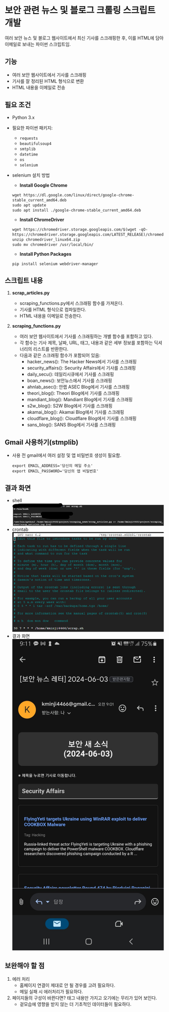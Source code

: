 # 보안 관련 뉴스 및 블로그 크롤링 스크립트 개발
여러 보안 뉴스 및 블로그 웹사이트에서 최신 기사를 스크래핑한 후, 이를 HTML에 담아 이메일로 보내는 파이썬 스크립트임.

## 기능

- 여러 보안 웹사이트에서 기사를 스크래핑
- 기사를 잘 정리된 HTML 형식으로 변환
- HTML 내용을 이메일로 전송

## 필요 조건

- Python 3.x
- 필요한 파이썬 패키지:
  - `requests`
  - `beautifulsoup4`
  - `smtplib`
  - `datetime`
  - `os`
  - `selenium`

- selenium 설치 방법
    - **Install Google Chrome**
    ```shell
    wget https://dl.google.com/linux/direct/google-chrome-stable_current_amd64.deb
    sudo apt update
    sudo apt install ./google-chrome-stable_current_amd64.deb
    ```
    
    - **Install ChromeDriver**
    ```shell
    wget https://chromedriver.storage.googleapis.com/$(wget -qO- https://chromedriver.storage.googleapis.com/LATEST_RELEASE)/chromedriver_linux64.zip
    unzip chromedriver_linux64.zip
    sudo mv chromedriver /usr/local/bin/
    ```
    
    - **Install Python Packages**
    ```shell
    pip install selenium webdriver-manager
    ```

## 스크립트 내용
1. **scrap_articles.py**
    - scraping_functions.py에서 스크래핑 함수를 가져온다.
    - 기사를 HTML 형식으로 컴파일한다.
    - HTML 내용을 이메일로 전송한다.

2. **scraping_functions.py**
    - 여러 보안 웹사이트에서 기사를 스크래핑하는 개별 함수를 포함하고 있다.
    - 각 함수는 기사 제목, 날짜, URL, 태그, 내용과 같은 세부 정보를 포함하는 딕셔너리의 리스트를 반환한다.
    - 다음과 같은 스크래핑 함수가 포함되어 있음:
        - hacker_news(): The Hacker News에서 기사를 스크래핑
        - security_affairs(): Security Affairs에서 기사를 스크래핑
        - daily_secu(): 데일리시큐에서 기사를 스크래핑
        - boan_news(): 보안뉴스에서 기사를 스크래핑
        - ahnlab_asec(): 안랩 ASEC Blog에서 기사를 스크래핑
        - theori_blog(): Theori Blog에서 기사를 스크래핑
        - mandiant_blog(): Mandiant Blog에서 기사를 스크래핑
        - s2w_blog(): S2W Blog에서 기사를 스크래핑
        - akamai_blog(): Akamai Blog에서 기사를 스크래핑
        - cloudflare_blog(): Cloudflare Blog에서 기사를 스크래핑
        - sans_blog(): SANS Blog에서 기사를 스크래핑

## Gmail 사용하기(stmplib)
- 사용 전 gmail에서 여러 설정 및 앱 비밀번호 생성이 필요함.
    ```shell
    export EMAIL_ADDRESS='당신의 메일 주소'
    export EMAIL_PASSWORD='당신의 앱 비밀번호'
    ```

## 결과 화면
- shell
![img](./image/shell.png)   
- crontab   
![img](./image/crontab.png)   
- 결과 화면   
![img](./image/result.jpg)   

## 보완해야 할 점

1. 에러 처리
    - 홈페이지 연결이 제대로 안 될 경우를 고려 필요하다.
    - 메일 실패 시 에러처리가 필요하다.
2. 페이지들의 구성이 바뀐다면? 태그 내용만 가지고 오기에는 무리가 있어 보인다.
    - 겉모습에 영향을 받지 않는 더 기초적인 데이터들이 필요하다.